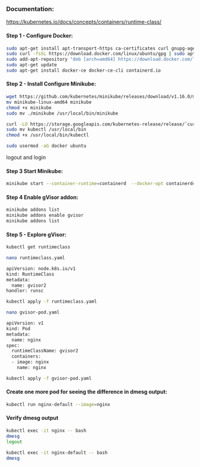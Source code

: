 ### Documentation:

https://kubernetes.io/docs/concepts/containers/runtime-class/

#### Step 1 - Configure Docker:
```sh
sudo apt-get install apt-transport-https ca-certificates curl gnupg-agent software-properties-common
sudo curl -fsSL https://download.docker.com/linux/ubuntu/gpg | sudo apt-key add -
sudo add-apt-repository "deb [arch=amd64] https://download.docker.com/linux/ubuntu $(lsb_release -cs) stable"
sudo apt-get update
sudo apt-get install docker-ce docker-ce-cli containerd.io
```
#### Step 2 - Install Configure Minikube:
```sh
wget https://github.com/kubernetes/minikube/releases/download/v1.16.0/minikube-linux-amd64
mv minikube-linux-amd64 minikube
chmod +x minikube
sudo mv ./minikube /usr/local/bin/minikube
```
```sh
curl -LO https://storage.googleapis.com/kubernetes-release/release/`curl -s https://storage.googleapis.com/kubernetes-release/release/stable.txt`/bin/linux/amd64/kubectl
sudo mv kubectl /usr/local/bin
chmod +x /usr/local/bin/kubectl
```
```sh
sudo usermod -aG docker ubuntu
```
logout and login

####  Step 3 Start Minikube:
```sh
minikube start --container-runtime=containerd  --docker-opt containerd=/var/run/containerd/containerd.sock
```
####  Step 4 Enable gVisor addon:
```sh
minikube addons list
minikube addons enable gvisor
minikube addons list
```
####  Step 5 - Explore gVisor:
```sh
kubectl get runtimeclass
```
```sh
nano runtimeclass.yaml
```
```sh
apiVersion: node.k8s.io/v1
kind: RuntimeClass
metadata:
  name: gvisor2
handler: runsc
```
```sh
kubectl apply -f runtimeclass.yaml
```
```sh
nano gvisor-pod.yaml
```
```sh
apiVersion: v1
kind: Pod
metadata:
  name: nginx
spec:
  runtimeClassName: gvisor2
  containers:
  - image: nginx
    name: nginx
```
```sh
kubectl apply -f gvisor-pod.yaml
```

#### Create one more pod for seeing the difference in dmesg output:
```sh
kubectl run nginx-default --image=nginx
```

#### Verify dmesg output
```sh
kubectl exec -it nginx -- bash
dmesg
logout
```
```sh
kubectl exec -it nginx-default -- bash
dmesg
```
